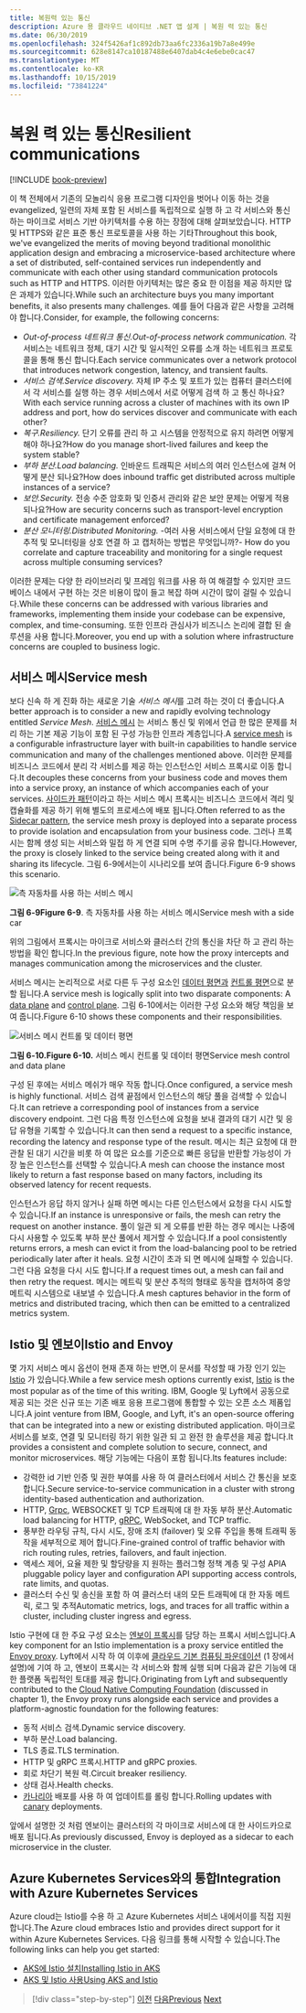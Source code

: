 ```yaml
---
title: 복원력 있는 통신
description: Azure 용 클라우드 네이티브 .NET 앱 설계 | 복원 력 있는 통신
ms.date: 06/30/2019
ms.openlocfilehash: 324f5426af1c892db73aa6fc2336a19b7a8e499e
ms.sourcegitcommit: 628e8147ca10187488e6407dab4c4e6ebe0cac47
ms.translationtype: MT
ms.contentlocale: ko-KR
ms.lasthandoff: 10/15/2019
ms.locfileid: "73841224"
---
```

# <a name="resilient-communications"></a><span data-ttu-id="82414-103">복원 력 있는 통신</span><span class="sxs-lookup"><span data-stu-id="82414-103">Resilient communications</span></span>

[!INCLUDE [book-preview](../../../includes/book-preview.md)]

<span data-ttu-id="82414-104">이 책 전체에서 기존의 모놀리식 응용 프로그램 디자인을 벗어나 이동 하는 것을 evangelized, 일련의 자체 포함 된 서비스를 독립적으로 실행 하 고 각 서비스와 통신 하는 마이크로 서비스 기반 아키텍처를 수용 하는 장점에 대해 살펴보았습니다. HTTP 및 HTTPS와 같은 표준 통신 프로토콜을 사용 하는 기타</span><span class="sxs-lookup"><span data-stu-id="82414-104">Throughout this book, we've evangelized the merits of moving beyond traditional monolithic application design and embracing a microservice-based architecture where a set of distributed, self-contained services run independently and communicate with each other using standard communication protocols such as HTTP and HTTPS.</span></span> <span data-ttu-id="82414-105">이러한 아키텍처는 많은 중요 한 이점을 제공 하지만 많은 과제가 있습니다.</span><span class="sxs-lookup"><span data-stu-id="82414-105">While such an architecture buys you many important benefits, it also presents many challenges.</span></span> <span data-ttu-id="82414-106">예를 들어 다음과 같은 사항을 고려해 야 합니다.</span><span class="sxs-lookup"><span data-stu-id="82414-106">Consider, for example, the following concerns:</span></span>

- <span data-ttu-id="82414-107">*Out-of-process 네트워크 통신.*</span><span class="sxs-lookup"><span data-stu-id="82414-107">*Out-of-process network communication.*</span></span> <span data-ttu-id="82414-108">각 서비스는 네트워크 정체, 대기 시간 및 일시적인 오류를 소개 하는 네트워크 프로토콜을 통해 통신 합니다.</span><span class="sxs-lookup"><span data-stu-id="82414-108">Each service communicates over a network protocol that introduces network congestion, latency, and transient faults.</span></span>
- <span data-ttu-id="82414-109">*서비스 검색.*</span><span class="sxs-lookup"><span data-stu-id="82414-109">*Service discovery.*</span></span> <span data-ttu-id="82414-110">자체 IP 주소 및 포트가 있는 컴퓨터 클러스터에서 각 서비스를 실행 하는 경우 서비스에서 서로 어떻게 검색 하 고 통신 하나요?</span><span class="sxs-lookup"><span data-stu-id="82414-110">With each service running across a cluster of machines with its own IP address and port, how do services discover and communicate with each other?</span></span>
- <span data-ttu-id="82414-111">*복구.*</span><span class="sxs-lookup"><span data-stu-id="82414-111">*Resiliency.*</span></span> <span data-ttu-id="82414-112">단기 오류를 관리 하 고 시스템을 안정적으로 유지 하려면 어떻게 해야 하나요?</span><span class="sxs-lookup"><span data-stu-id="82414-112">How do you manage short-lived failures and keep the system stable?</span></span>
- <span data-ttu-id="82414-113">*부하 분산.*</span><span class="sxs-lookup"><span data-stu-id="82414-113">*Load balancing.*</span></span> <span data-ttu-id="82414-114">인바운드 트래픽은 서비스의 여러 인스턴스에 걸쳐 어떻게 분산 되나요?</span><span class="sxs-lookup"><span data-stu-id="82414-114">How does inbound traffic get distributed across multiple instances of a service?</span></span>
- <span data-ttu-id="82414-115">*보안.*</span><span class="sxs-lookup"><span data-stu-id="82414-115">*Security.*</span></span> <span data-ttu-id="82414-116">전송 수준 암호화 및 인증서 관리와 같은 보안 문제는 어떻게 적용 되나요?</span><span class="sxs-lookup"><span data-stu-id="82414-116">How are security concerns such as transport-level encryption and certificate management enforced?</span></span>
- <span data-ttu-id="82414-117">*분산 모니터링.*</span><span class="sxs-lookup"><span data-stu-id="82414-117">*Distributed Monitoring.*</span></span> <span data-ttu-id="82414-118">-여러 사용 서비스에서 단일 요청에 대 한 추적 및 모니터링을 상호 연결 하 고 캡처하는 방법은 무엇입니까?</span><span class="sxs-lookup"><span data-stu-id="82414-118">- How do you correlate and capture traceability and monitoring for a single request across multiple consuming services?</span></span>

<span data-ttu-id="82414-119">이러한 문제는 다양 한 라이브러리 및 프레임 워크를 사용 하 여 해결할 수 있지만 코드 베이스 내에서 구현 하는 것은 비용이 많이 들고 복잡 하며 시간이 많이 걸릴 수 있습니다.</span><span class="sxs-lookup"><span data-stu-id="82414-119">While these concerns can be addressed with various libraries and frameworks, implementing them inside your codebase can be expensive, complex, and time-consuming.</span></span> <span data-ttu-id="82414-120">또한 인프라 관심사가 비즈니스 논리에 결합 된 솔루션을 사용 합니다.</span><span class="sxs-lookup"><span data-stu-id="82414-120">Moreover, you end up with a solution where infrastructure concerns are coupled to business logic.</span></span>

## <a name="service-mesh"></a><span data-ttu-id="82414-121">서비스 메시</span><span class="sxs-lookup"><span data-stu-id="82414-121">Service mesh</span></span>

<span data-ttu-id="82414-122">보다 신속 하 게 진화 하는 새로운 기술 *서비스 메시*를 고려 하는 것이 더 좋습니다.</span><span class="sxs-lookup"><span data-stu-id="82414-122">A better approach is to consider a new and rapidly evolving technology entitled *Service Mesh*.</span></span> <span data-ttu-id="82414-123">[서비스 메시](https://www.nginx.com/blog/what-is-a-service-mesh/) 는 서비스 통신 및 위에서 언급 한 많은 문제를 처리 하는 기본 제공 기능이 포함 된 구성 가능한 인프라 계층입니다.</span><span class="sxs-lookup"><span data-stu-id="82414-123">A [service mesh](https://www.nginx.com/blog/what-is-a-service-mesh/) is a configurable infrastructure layer with built-in capabilities to handle service communication and many of the challenges mentioned above.</span></span> <span data-ttu-id="82414-124">이러한 문제를 비즈니스 코드에서 분리 각 서비스를 제공 하는 인스턴스인 서비스 프록시로 이동 합니다.</span><span class="sxs-lookup"><span data-stu-id="82414-124">It decouples these concerns from your business code and moves them into a service proxy, an instance of which accompanies each of your services.</span></span> <span data-ttu-id="82414-125">[사이드카 패턴](https://docs.microsoft.com/azure/architecture/patterns/sidecar)이라고 하는 서비스 메시 프록시는 비즈니스 코드에서 격리 및 캡슐화를 제공 하기 위해 별도의 프로세스에 배포 됩니다.</span><span class="sxs-lookup"><span data-stu-id="82414-125">Often referred to as the [Sidecar pattern](https://docs.microsoft.com/azure/architecture/patterns/sidecar), the service mesh proxy is deployed into a separate process to provide isolation and encapsulation from your business code.</span></span> <span data-ttu-id="82414-126">그러나 프록시는 함께 생성 되는 서비스와 밀접 하 게 연결 되며 수명 주기를 공유 합니다.</span><span class="sxs-lookup"><span data-stu-id="82414-126">However, the proxy is closely linked to the service being created along with it and sharing its lifecycle.</span></span> <span data-ttu-id="82414-127">그림 6-9에서는이 시나리오를 보여 줍니다.</span><span class="sxs-lookup"><span data-stu-id="82414-127">Figure 6-9 shows this scenario.</span></span>

![측 자동차를 사용 하는 서비스 메시](./media/service-mesh-with-side-car.png)

<span data-ttu-id="82414-129">**그림 6-9**</span><span class="sxs-lookup"><span data-stu-id="82414-129">**Figure 6-9**.</span></span> <span data-ttu-id="82414-130">측 자동차를 사용 하는 서비스 메시</span><span class="sxs-lookup"><span data-stu-id="82414-130">Service mesh with a side car</span></span>

<span data-ttu-id="82414-131">위의 그림에서 프록시는 마이크로 서비스와 클러스터 간의 통신을 차단 하 고 관리 하는 방법을 확인 합니다.</span><span class="sxs-lookup"><span data-stu-id="82414-131">In the previous figure, note how the proxy intercepts and manages communication among the microservices and the cluster.</span></span>

<span data-ttu-id="82414-132">서비스 메시는 논리적으로 서로 다른 두 구성 요소인 [데이터 평면과](https://blog.envoyproxy.io/service-mesh-data-plane-vs-control-plane-2774e720f7fc) [컨트롤 평면](https://blog.envoyproxy.io/service-mesh-data-plane-vs-control-plane-2774e720f7fc)으로 분할 됩니다.</span><span class="sxs-lookup"><span data-stu-id="82414-132">A service mesh is logically split into two disparate components: A [data plane](https://blog.envoyproxy.io/service-mesh-data-plane-vs-control-plane-2774e720f7fc) and [control plane](https://blog.envoyproxy.io/service-mesh-data-plane-vs-control-plane-2774e720f7fc).</span></span> <span data-ttu-id="82414-133">그림 6-10에서는 이러한 구성 요소와 해당 책임을 보여 줍니다.</span><span class="sxs-lookup"><span data-stu-id="82414-133">Figure 6-10 shows these components and their responsibilities.</span></span>

![서비스 메시 컨트롤 및 데이터 평면](./media/istio-control-and-data-plane.png)

<span data-ttu-id="82414-135">**그림 6-10.**</span><span class="sxs-lookup"><span data-stu-id="82414-135">**Figure 6-10.**</span></span> <span data-ttu-id="82414-136">서비스 메시 컨트롤 및 데이터 평면</span><span class="sxs-lookup"><span data-stu-id="82414-136">Service mesh control and data plane</span></span>

<span data-ttu-id="82414-137">구성 된 후에는 서비스 메쉬가 매우 작동 합니다.</span><span class="sxs-lookup"><span data-stu-id="82414-137">Once configured, a service mesh is highly functional.</span></span> <span data-ttu-id="82414-138">서비스 검색 끝점에서 인스턴스의 해당 풀을 검색할 수 있습니다.</span><span class="sxs-lookup"><span data-stu-id="82414-138">It can retrieve a corresponding pool of instances from a service discovery endpoint.</span></span> <span data-ttu-id="82414-139">그런 다음 특정 인스턴스에 요청을 보내 결과의 대기 시간 및 응답 유형을 기록할 수 있습니다.</span><span class="sxs-lookup"><span data-stu-id="82414-139">It can then send a request to a specific instance, recording the latency and response type of the result.</span></span> <span data-ttu-id="82414-140">메시는 최근 요청에 대 한 관찰 된 대기 시간을 비롯 하 여 많은 요소를 기준으로 빠른 응답을 반환할 가능성이 가장 높은 인스턴스를 선택할 수 있습니다.</span><span class="sxs-lookup"><span data-stu-id="82414-140">A mesh can choose the instance most likely to return a fast response based on many factors, including its observed latency for recent requests.</span></span>

<span data-ttu-id="82414-141">인스턴스가 응답 하지 않거나 실패 하면 메시는 다른 인스턴스에서 요청을 다시 시도할 수 있습니다.</span><span class="sxs-lookup"><span data-stu-id="82414-141">If an instance is unresponsive or fails, the mesh can retry the request on another instance.</span></span> <span data-ttu-id="82414-142">풀이 일관 되 게 오류를 반환 하는 경우 메시는 나중에 다시 사용할 수 있도록 부하 분산 풀에서 제거할 수 있습니다.</span><span class="sxs-lookup"><span data-stu-id="82414-142">If a pool consistently returns errors, a mesh can evict it from the load-balancing pool to be retried periodically later after it heals.</span></span> <span data-ttu-id="82414-143">요청 시간이 초과 되 면 메시에 실패할 수 있습니다. 그런 다음 요청을 다시 시도 합니다.</span><span class="sxs-lookup"><span data-stu-id="82414-143">If a request times out, a mesh can fail and then retry the request.</span></span> <span data-ttu-id="82414-144">메시는 메트릭 및 분산 추적의 형태로 동작을 캡처하여 중앙 메트릭 시스템으로 내보낼 수 있습니다.</span><span class="sxs-lookup"><span data-stu-id="82414-144">A mesh captures behavior in the form of metrics and distributed tracing, which then can be emitted to a centralized metrics system.</span></span>

## <a name="istio-and-envoy"></a><span data-ttu-id="82414-145">Istio 및 엔보이</span><span class="sxs-lookup"><span data-stu-id="82414-145">Istio and Envoy</span></span>

<span data-ttu-id="82414-146">몇 가지 서비스 메시 옵션이 현재 존재 하는 반면,이 문서를 작성할 때 가장 인기 있는 [Istio](https://istio.io/docs/concepts/what-is-istio/) 가 있습니다.</span><span class="sxs-lookup"><span data-stu-id="82414-146">While a few service mesh options currently exist, [Istio](https://istio.io/docs/concepts/what-is-istio/) is the most popular as of the time of this writing.</span></span> <span data-ttu-id="82414-147">IBM, Google 및 Lyft에서 공동으로 제공 되는 것은 신규 또는 기존 배포 응용 프로그램에 통합할 수 있는 오픈 소스 제품입니다.</span><span class="sxs-lookup"><span data-stu-id="82414-147">A joint venture from IBM, Google, and Lyft, it's an open-source offering that can be integrated into a new or existing distributed application.</span></span> <span data-ttu-id="82414-148">마이크로 서비스를 보호, 연결 및 모니터링 하기 위한 일관 되 고 완전 한 솔루션을 제공 합니다.</span><span class="sxs-lookup"><span data-stu-id="82414-148">It provides a consistent and complete solution to secure, connect, and monitor microservices.</span></span> <span data-ttu-id="82414-149">해당 기능에는 다음이 포함 됩니다.</span><span class="sxs-lookup"><span data-stu-id="82414-149">Its features include:</span></span>

- <span data-ttu-id="82414-150">강력한 id 기반 인증 및 권한 부여를 사용 하 여 클러스터에서 서비스 간 통신을 보호 합니다.</span><span class="sxs-lookup"><span data-stu-id="82414-150">Secure service-to-service communication in a cluster with strong identity-based authentication and authorization.</span></span>
- <span data-ttu-id="82414-151">HTTP, [Grpc](https://grpc.io/), WEBSOCKET 및 TCP 트래픽에 대 한 자동 부하 분산.</span><span class="sxs-lookup"><span data-stu-id="82414-151">Automatic load balancing for HTTP, [gRPC](https://grpc.io/), WebSocket, and TCP traffic.</span></span>
- <span data-ttu-id="82414-152">풍부한 라우팅 규칙, 다시 시도, 장애 조치 (failover) 및 오류 주입을 통해 트래픽 동작을 세부적으로 제어 합니다.</span><span class="sxs-lookup"><span data-stu-id="82414-152">Fine-grained control of traffic behavior with rich routing rules, retries, failovers, and fault injection.</span></span>
- <span data-ttu-id="82414-153">액세스 제어, 요율 제한 및 할당량을 지 원하는 플러그형 정책 계층 및 구성 API</span><span class="sxs-lookup"><span data-stu-id="82414-153">A pluggable policy layer and configuration API supporting access controls, rate limits, and quotas.</span></span>
- <span data-ttu-id="82414-154">클러스터 수신 및 송신을 포함 하 여 클러스터 내의 모든 트래픽에 대 한 자동 메트릭, 로그 및 추적</span><span class="sxs-lookup"><span data-stu-id="82414-154">Automatic metrics, logs, and traces for all traffic within a cluster, including cluster ingress and egress.</span></span>

<span data-ttu-id="82414-155">Istio 구현에 대 한 주요 구성 요소는 [엔보이 프록시](https://www.envoyproxy.io/docs/envoy/latest/intro/what_is_envoy)를 담당 하는 프록시 서비스입니다.</span><span class="sxs-lookup"><span data-stu-id="82414-155">A key component for an Istio implementation is a proxy service entitled the [Envoy proxy](https://www.envoyproxy.io/docs/envoy/latest/intro/what_is_envoy).</span></span> <span data-ttu-id="82414-156">Lyft에서 시작 하 여 이후에 [클라우드 기본 컴퓨팅 파운데이션](https://www.cncf.io/) (1 장에서 설명)에 기여 하 고, 엔보이 프록시는 각 서비스와 함께 실행 되며 다음과 같은 기능에 대 한 플랫폼 독립적인 토대를 제공 합니다.</span><span class="sxs-lookup"><span data-stu-id="82414-156">Originating from Lyft and subsequently contributed to the [Cloud Native Computing Foundation](https://www.cncf.io/) (discussed in chapter 1), the Envoy proxy runs alongside each service and provides a platform-agnostic foundation for the following features:</span></span>

- <span data-ttu-id="82414-157">동적 서비스 검색.</span><span class="sxs-lookup"><span data-stu-id="82414-157">Dynamic service discovery.</span></span>
- <span data-ttu-id="82414-158">부하 분산.</span><span class="sxs-lookup"><span data-stu-id="82414-158">Load balancing.</span></span>
- <span data-ttu-id="82414-159">TLS 종료.</span><span class="sxs-lookup"><span data-stu-id="82414-159">TLS termination.</span></span>
- <span data-ttu-id="82414-160">HTTP 및 gRPC 프록시.</span><span class="sxs-lookup"><span data-stu-id="82414-160">HTTP and gRPC proxies.</span></span>
- <span data-ttu-id="82414-161">회로 차단기 복원 력.</span><span class="sxs-lookup"><span data-stu-id="82414-161">Circuit breaker resiliency.</span></span>
- <span data-ttu-id="82414-162">상태 검사.</span><span class="sxs-lookup"><span data-stu-id="82414-162">Health checks.</span></span>
- <span data-ttu-id="82414-163">[카나리아](https://martinfowler.com/bliki/CanaryRelease.html) 배포를 사용 하 여 업데이트를 롤링 합니다.</span><span class="sxs-lookup"><span data-stu-id="82414-163">Rolling updates with [canary](https://martinfowler.com/bliki/CanaryRelease.html) deployments.</span></span>

<span data-ttu-id="82414-164">앞에서 설명한 것 처럼 엔보이는 클러스터의 각 마이크로 서비스에 대 한 사이드카으로 배포 됩니다.</span><span class="sxs-lookup"><span data-stu-id="82414-164">As previously discussed, Envoy is deployed as a sidecar to each microservice in the cluster.</span></span>

## <a name="integration-with-azure-kubernetes-services"></a><span data-ttu-id="82414-165">Azure Kubernetes Services와의 통합</span><span class="sxs-lookup"><span data-stu-id="82414-165">Integration with Azure Kubernetes Services</span></span>

<span data-ttu-id="82414-166">Azure cloud는 Istio를 수용 하 고 Azure Kubernetes 서비스 내에서이를 직접 지원 합니다.</span><span class="sxs-lookup"><span data-stu-id="82414-166">The Azure cloud embraces Istio and provides direct support for it within Azure Kubernetes Services.</span></span> <span data-ttu-id="82414-167">다음 링크를 통해 시작할 수 있습니다.</span><span class="sxs-lookup"><span data-stu-id="82414-167">The following links can help you get started:</span></span>

- [<span data-ttu-id="82414-168">AKS에 Istio 설치</span><span class="sxs-lookup"><span data-stu-id="82414-168">Installing Istio in AKS</span></span>](https://docs.microsoft.com/azure/aks/istio-install)
- [<span data-ttu-id="82414-169">AKS 및 Istio 사용</span><span class="sxs-lookup"><span data-stu-id="82414-169">Using AKS and Istio</span></span>](https://docs.microsoft.com/azure/aks/istio-scenario-routing)

>[!div class="step-by-step"]
><span data-ttu-id="82414-170">[이전](infrastructure-resiliency-azure.md)
>[다음](monitoring-health.md)</span><span class="sxs-lookup"><span data-stu-id="82414-170">[Previous](infrastructure-resiliency-azure.md)
[Next](monitoring-health.md)</span></span>
